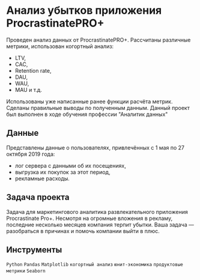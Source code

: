 #  Анализ убытков приложения ProcrastinatePRO+

Проведен анализ данных от ProcrastinatePRO+.
Рассчитаны различные метрики, использован когортный анализ: 
- LTV, 
- CAC, 
- Retention rate, 
- DAU, 
- WAU, 
- MAU и т.д. 
 
Использованы уже написанные ранее функции расчёта метрик. Сделаны правильные выводы по полученным данным.
Данный проект был выполнен в ходе обучения профессии "Аналитик данных"

## Данные

Представлены данные о пользователях, привлечённых с 1 мая по 27 октября 2019 года:
- лог сервера с данными об их посещениях,
- выгрузка их покупок за этот период,
- рекламные расходы.

##  Задача проекта

Задача для маркетингового аналитика развлекательного приложения Procrastinate Pro+. Несмотря на огромные вложения в рекламу, последние несколько месяцев компания терпит убытки. Ваша задача — разобраться в причинах и помочь компании выйти в плюс.

##  Инструменты

`Python` `Pandas` `Matplotlib` `когортный анализ` `юнит-экономика` `продуктовые метрики` `Seaborn`
